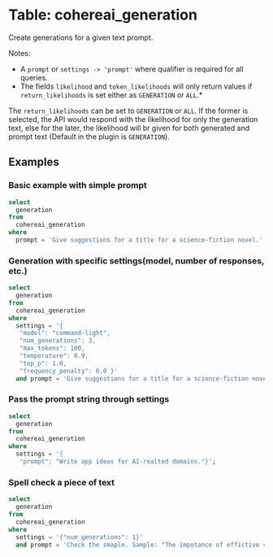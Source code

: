 # Table: cohereai_generation

Create generations for a given text prompt.

Notes:
* A `prompt` or `settings -> 'prompt'` where qualifier is required for all queries.
* The fields `likelihood` and `token_likelihoods` will only return values if `return_likelihoods` is set either as `GENERATION` or `ALL`.*

The `return_likelihoods` can be set to `GENERATION` or `ALL`. If the former is selected, the API would respond with the likelihood for only the generation text, else for the later, the likelihood will br given for both generated and prompt text (Default in the plugin is `GENERATION`).

## Examples

### Basic example with simple prompt

```sql
select
  generation
from
  cohereai_generation
where
  prompt = 'Give suggestions for a title for a science-fiction novel.';
```

### Generation with specific settings(model, number of responses, etc.)

```sql
select
  generation
from
  cohereai_generation
where
  settings = '{
   "model": "command-light",
   "num_generations": 3,
   "max_tokens": 100,
   "temperature": 0.9,
   "top_p": 1.0,
   "frequency_penalty": 0.0 }'
  and prompt = 'Give suggestions for a title for a science-fiction novel.
```

### Pass the prompt string through settings

```sql
select 
  generation 
from 
  cohereai_generation 
where 
  settings = '{
   "prompt": "Write app ideas for AI-realted domains."}';
```

### Spell check a piece of text

```sql
select
  generation
from
  cohereai_generation
where
  settings = '{"num_generations": 1}'
  and prompt = 'Check the smaple. Sample: "The impotance of effictive comunication. This is an exmaple artcile abot missplelled wrds."';
```
